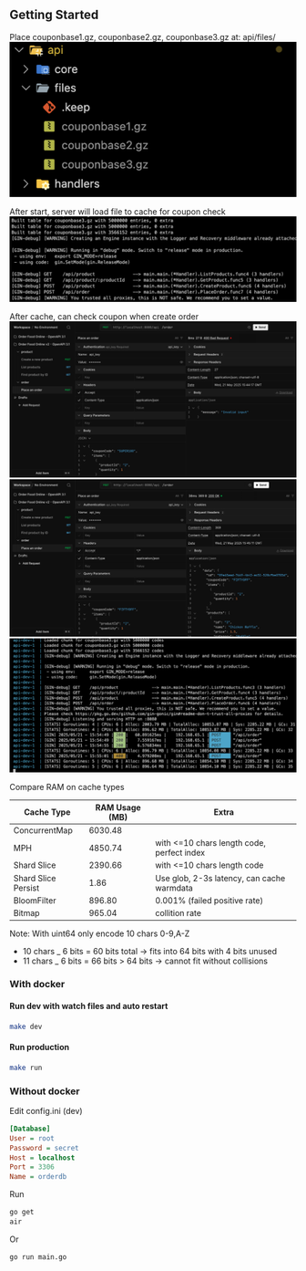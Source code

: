 ## Getting Started

Place couponbase1.gz, couponbase2.gz, couponbase3.gz at:
api/files/
![Place files](assets/files.png)

After start, server will load file to cache for coupon check
![Load done](assets/loaddone.png)

After cache, can check coupon when create order
![Load done](assets/order-openapi-01.png)
![Load done](assets/order-openapi-02.png)
![Load done](assets/docker-run.png)

Compare RAM on cache types

| Cache Type          | RAM Usage (MB) | Extra                                      |
| ------------------- | -------------- | ------------------------------------------ |
| ConcurrentMap       | 6030.48        |                                            |
| MPH                 | 4850.74        | with <=10 chars length code, perfect index |
| Shard Slice         | 2390.66        | with <=10 chars length code                |
| Shard Slice Persist | 1.86           | Use glob, 2-3s latency, can cache warmdata |
| BloomFilter         | 896.80         | 0.001% (failed positive rate)              |
| Bitmap              | 965.04         | collition rate                             |

Note: With uint64 only encode 10 chars 0-9,A-Z

- 10 chars \_ 6 bits = 60 bits total → fits into 64 bits with 4 bits unused
- 11 chars \_ 6 bits = 66 bits > 64 bits → cannot fit without collisions

### With docker

#### Run dev with watch files and auto restart

```sh
make dev
```

#### Run production

```sh
make run
```

### Without docker

Edit config.ini (dev)

```ini
[Database]
User = root
Password = secret
Host = localhost
Port = 3306
Name = orderdb
```

Run

```sh
go get
air
```

Or

```sh
go run main.go
```
